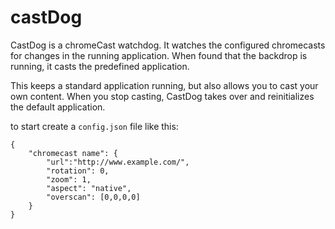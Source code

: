# castDog

CastDog is a chromeCast watchdog. It watches the configured chromecasts for changes in the running application. When found that the backdrop is running, it casts the predefined application.

This keeps a standard application running, but also allows you to cast your own content. When you stop casting, CastDog takes over and reinitializes the default application.

to start create a `config.json` file like this:

    {
        "chromecast name": {
            "url":"http://www.example.com/",
            "rotation": 0,
            "zoom": 1,
            "aspect": "native",
            "overscan": [0,0,0,0]
        }
    }